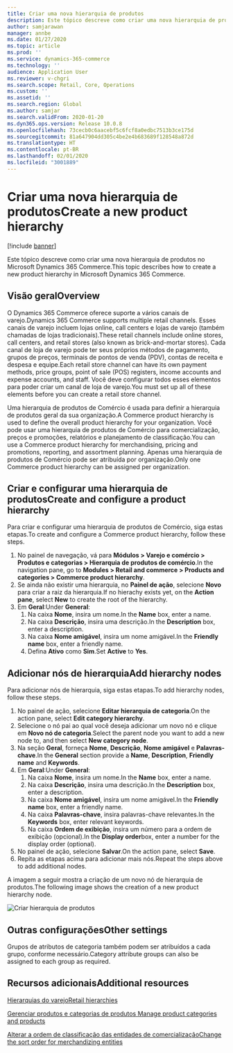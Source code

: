 ```yaml
---
title: Criar uma nova hierarquia de produtos
description: Este tópico descreve como criar uma nova hierarquia de produtos no Microsoft Dynamics 365 Commerce.
author: samjarawan
manager: annbe
ms.date: 01/27/2020
ms.topic: article
ms.prod: ''
ms.service: dynamics-365-commerce
ms.technology: ''
audience: Application User
ms.reviewer: v-chgri
ms.search.scope: Retail, Core, Operations
ms.custom: ''
ms.assetid: ''
ms.search.region: Global
ms.author: samjar
ms.search.validFrom: 2020-01-20
ms.dyn365.ops.version: Release 10.0.8
ms.openlocfilehash: 73cecb0c6aacebf5c6fcf8a0edbc7513b3ce175d
ms.sourcegitcommit: 81a647904dd305c4be2e4b683689f128548a872d
ms.translationtype: HT
ms.contentlocale: pt-BR
ms.lasthandoff: 02/01/2020
ms.locfileid: "3001889"
---
```

# <a name="create-a-new-product-hierarchy"></a><span data-ttu-id="75a15-103">Criar uma nova hierarquia de produtos</span><span class="sxs-lookup"><span data-stu-id="75a15-103">Create a new product hierarchy</span></span>


[!include [banner](includes/banner.md)]

<span data-ttu-id="75a15-104">Este tópico descreve como criar uma nova hierarquia de produtos no Microsoft Dynamics 365 Commerce.</span><span class="sxs-lookup"><span data-stu-id="75a15-104">This topic describes how to create a new product hierarchy in Microsoft Dynamics 365 Commerce.</span></span>

## <a name="overview"></a><span data-ttu-id="75a15-105">Visão geral</span><span class="sxs-lookup"><span data-stu-id="75a15-105">Overview</span></span>

<span data-ttu-id="75a15-106">O Dynamics 365 Commerce oferece suporte a vários canais de varejo.</span><span class="sxs-lookup"><span data-stu-id="75a15-106">Dynamics 365 Commerce supports multiple retail channels.</span></span> <span data-ttu-id="75a15-107">Esses canais de varejo incluem lojas online, call centers e lojas de varejo (também chamadas de lojas tradicionais).</span><span class="sxs-lookup"><span data-stu-id="75a15-107">These retail channels include online stores, call centers, and retail stores (also known as brick-and-mortar stores).</span></span> <span data-ttu-id="75a15-108">Cada canal de loja de varejo pode ter seus próprios métodos de pagamento, grupos de preços, terminais de pontos de venda (PDV), contas de receita e despesa e equipe.</span><span class="sxs-lookup"><span data-stu-id="75a15-108">Each retail store channel can have its own payment methods, price groups, point of sale (POS) registers, income accounts and expense accounts, and staff.</span></span> <span data-ttu-id="75a15-109">Você deve configurar todos esses elementos para poder criar um canal de loja de varejo.</span><span class="sxs-lookup"><span data-stu-id="75a15-109">You must set up all of these elements before you can create a retail store channel.</span></span> 

<span data-ttu-id="75a15-110">Uma hierarquia de produtos de Comércio é usada para definir a hierarquia de produtos geral da sua organização.</span><span class="sxs-lookup"><span data-stu-id="75a15-110">A Commerce product hierarchy is used to define the overall product hierarchy for your organization.</span></span> <span data-ttu-id="75a15-111">Você pode usar uma hierarquia de produtos de Comércio para comercialização, preços e promoções, relatórios e planejamento de classificação.</span><span class="sxs-lookup"><span data-stu-id="75a15-111">You can use a Commerce product hierarchy for merchandising, pricing and promotions, reporting, and assortment planning.</span></span> <span data-ttu-id="75a15-112">Apenas uma hierarquia de produtos de Comércio pode ser atribuída por organização.</span><span class="sxs-lookup"><span data-stu-id="75a15-112">Only one Commerce product hierarchy can be assigned per organization.</span></span>

## <a name="create-and-configure-a-product-hierarchy"></a><span data-ttu-id="75a15-113">Criar e configurar uma hierarquia de produtos</span><span class="sxs-lookup"><span data-stu-id="75a15-113">Create and configure a product hierarchy</span></span>

<span data-ttu-id="75a15-114">Para criar e configurar uma hierarquia de produtos de Comércio, siga estas etapas.</span><span class="sxs-lookup"><span data-stu-id="75a15-114">To create and configure a Commerce product hierarchy, follow these steps.</span></span>

1. <span data-ttu-id="75a15-115">No painel de navegação, vá para **Módulos \> Varejo e comércio \> Produtos e categorias \> Hierarquia de produtos de comércio**.</span><span class="sxs-lookup"><span data-stu-id="75a15-115">In the navigation pane, go to **Modules \> Retail and commerce \> Products and categories \> Commerce product hierarchy**.</span></span>
1. <span data-ttu-id="75a15-116">Se ainda não existir uma hierarquia, no **Painel de ação**, selecione **Novo** para criar a raiz da hierarquia.</span><span class="sxs-lookup"><span data-stu-id="75a15-116">If no hierachy exists yet, on the **Action pane**, select **New** to create the root of the hierarchy.</span></span>
1. <span data-ttu-id="75a15-117">Em **Geral**:</span><span class="sxs-lookup"><span data-stu-id="75a15-117">Under **General**:</span></span>
    1. <span data-ttu-id="75a15-118">Na caixa **Nome**, insira um nome.</span><span class="sxs-lookup"><span data-stu-id="75a15-118">In the **Name** box, enter a name.</span></span>
    1. <span data-ttu-id="75a15-119">Na caixa **Descrição**, insira uma descrição.</span><span class="sxs-lookup"><span data-stu-id="75a15-119">In the **Description** box, enter a description.</span></span>
    1. <span data-ttu-id="75a15-120">Na caixa **Nome amigável**, insira um nome amigável.</span><span class="sxs-lookup"><span data-stu-id="75a15-120">In the **Friendly name** box, enter a friendly name.</span></span>
    1. <span data-ttu-id="75a15-121">Defina **Ativo** como **Sim**.</span><span class="sxs-lookup"><span data-stu-id="75a15-121">Set **Active** to **Yes**.</span></span>

## <a name="add-hierarchy-nodes"></a><span data-ttu-id="75a15-122">Adicionar nós de hierarquia</span><span class="sxs-lookup"><span data-stu-id="75a15-122">Add hierarchy nodes</span></span>

<span data-ttu-id="75a15-123">Para adicionar nós de hierarquia, siga estas etapas.</span><span class="sxs-lookup"><span data-stu-id="75a15-123">To add hierarchy nodes, follow these steps.</span></span>

1. <span data-ttu-id="75a15-124">No painel de ação, selecione **Editar hierarquia de categoria**.</span><span class="sxs-lookup"><span data-stu-id="75a15-124">On the action pane, select **Edit category hierarchy**.</span></span>
1. <span data-ttu-id="75a15-125">Selecione o nó pai ao qual você deseja adicionar um novo nó e clique em **Novo nó de categoria**.</span><span class="sxs-lookup"><span data-stu-id="75a15-125">Select the parent node you want to add a new node to, and then select **New category node**.</span></span>
1. <span data-ttu-id="75a15-126">Na seção **Geral**, forneça **Nome**, **Descrição**, **Nome amigável** e **Palavras-chave**.</span><span class="sxs-lookup"><span data-stu-id="75a15-126">In the **General** section provide a **Name**, **Description**, **Friendly name** and **Keywords**.</span></span>
1. <span data-ttu-id="75a15-127">Em **Geral**:</span><span class="sxs-lookup"><span data-stu-id="75a15-127">Under **General**:</span></span>
    1. <span data-ttu-id="75a15-128">Na caixa **Nome**, insira um nome.</span><span class="sxs-lookup"><span data-stu-id="75a15-128">In the **Name** box, enter a name.</span></span>
    1. <span data-ttu-id="75a15-129">Na caixa **Descrição**, insira uma descrição.</span><span class="sxs-lookup"><span data-stu-id="75a15-129">In the **Description** box, enter a description.</span></span>
    1. <span data-ttu-id="75a15-130">Na caixa **Nome amigável**, insira um nome amigável.</span><span class="sxs-lookup"><span data-stu-id="75a15-130">In the **Friendly name** box, enter a friendly name.</span></span>
    1. <span data-ttu-id="75a15-131">Na caixa **Palavras-chave**, insira palavras-chave relevantes.</span><span class="sxs-lookup"><span data-stu-id="75a15-131">In the **Keywords** box, enter relevant keywords.</span></span>
    1. <span data-ttu-id="75a15-132">Na caixa **Ordem de exibição**, insira um número para a ordem de exibição (opcional).</span><span class="sxs-lookup"><span data-stu-id="75a15-132">In the **Display order**box, enter a number for the display order (optional).</span></span>
1. <span data-ttu-id="75a15-133">No painel de ação, selecione **Salvar**.</span><span class="sxs-lookup"><span data-stu-id="75a15-133">On the action pane, select **Save**.</span></span>
1. <span data-ttu-id="75a15-134">Repita as etapas acima para adicionar mais nós.</span><span class="sxs-lookup"><span data-stu-id="75a15-134">Repeat the steps above to add additional nodes.</span></span>

<span data-ttu-id="75a15-135">A imagem a seguir mostra a criação de um novo nó de hierarquia de produtos.</span><span class="sxs-lookup"><span data-stu-id="75a15-135">The following image shows the creation of a new product hierarchy node.</span></span>

![Criar hierarquia de produtos](media/create-product-hierarchy.png)

## <a name="other-settings"></a><span data-ttu-id="75a15-137">Outras configurações</span><span class="sxs-lookup"><span data-stu-id="75a15-137">Other settings</span></span>

<span data-ttu-id="75a15-138">Grupos de atributos de categoria também podem ser atribuídos a cada grupo, conforme necessário.</span><span class="sxs-lookup"><span data-stu-id="75a15-138">Category attribute groups can also be assigned to each group as required.</span></span>  

## <a name="additional-resources"></a><span data-ttu-id="75a15-139">Recursos adicionais</span><span class="sxs-lookup"><span data-stu-id="75a15-139">Additional resources</span></span>

[<span data-ttu-id="75a15-140">Hierarquias do varejo</span><span class="sxs-lookup"><span data-stu-id="75a15-140">Retail hierarchies</span></span>](retail-hierarchies.md)

[<span data-ttu-id="75a15-141">Gerenciar produtos e categorias de produtos </span><span class="sxs-lookup"><span data-stu-id="75a15-141">Manage product categories and products </span></span>](category-management-product-creation.md)

[<span data-ttu-id="75a15-142">Alterar a ordem de classificação das entidades de comercialização</span><span class="sxs-lookup"><span data-stu-id="75a15-142">Change the sort order for merchandizing entities</span></span>](custom-order-categories-nav-retail-prod-hierarchy.md)

